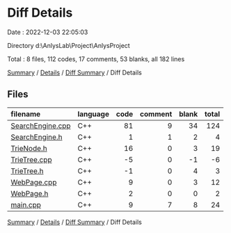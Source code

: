 # Diff Details

Date : 2022-12-03 22:05:03

Directory d:\\AnlysLab\\Project\\AnlysProject

Total : 8 files,  112 codes, 17 comments, 53 blanks, all 182 lines

[Summary](results.md) / [Details](details.md) / [Diff Summary](diff.md) / Diff Details

## Files
| filename | language | code | comment | blank | total |
| :--- | :--- | ---: | ---: | ---: | ---: |
| [SearchEngine.cpp](/SearchEngine.cpp) | C++ | 81 | 9 | 34 | 124 |
| [SearchEngine.h](/SearchEngine.h) | C++ | 1 | 1 | 2 | 4 |
| [TrieNode.h](/TrieNode.h) | C++ | 16 | 0 | 3 | 19 |
| [TrieTree.cpp](/TrieTree.cpp) | C++ | -5 | 0 | -1 | -6 |
| [TrieTree.h](/TrieTree.h) | C++ | -1 | 0 | 4 | 3 |
| [WebPage.cpp](/WebPage.cpp) | C++ | 9 | 0 | 3 | 12 |
| [WebPage.h](/WebPage.h) | C++ | 2 | 0 | 0 | 2 |
| [main.cpp](/main.cpp) | C++ | 9 | 7 | 8 | 24 |

[Summary](results.md) / [Details](details.md) / [Diff Summary](diff.md) / Diff Details